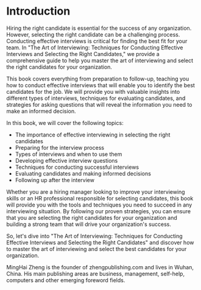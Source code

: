 # Introduction

Hiring the right candidate is essential for the success of any organization. However, selecting the right candidate can be a challenging process. Conducting effective interviews is critical for finding the best fit for your team. In "The Art of Interviewing: Techniques for Conducting Effective Interviews and Selecting the Right Candidates," we provide a comprehensive guide to help you master the art of interviewing and select the right candidates for your organization.

This book covers everything from preparation to follow-up, teaching you how to conduct effective interviews that will enable you to identify the best candidates for the job. We will provide you with valuable insights into different types of interviews, techniques for evaluating candidates, and strategies for asking questions that will reveal the information you need to make an informed decision.

In this book, we will cover the following topics:

* The importance of effective interviewing in selecting the right candidates
* Preparing for the interview process
* Types of interviews and when to use them
* Developing effective interview questions
* Techniques for conducting successful interviews
* Evaluating candidates and making informed decisions
* Following up after the interview

Whether you are a hiring manager looking to improve your interviewing skills or an HR professional responsible for selecting candidates, this book will provide you with the tools and techniques you need to succeed in any interviewing situation. By following our proven strategies, you can ensure that you are selecting the right candidates for your organization and building a strong team that will drive your organization's success.

So, let's dive into "The Art of Interviewing: Techniques for Conducting Effective Interviews and Selecting the Right Candidates" and discover how to master the art of interviewing and select the best candidates for your organization.

MingHai Zheng is the founder of zhengpublishing.com and lives in Wuhan, China. His main publishing areas are business, management, self-help, computers and other emerging foreword fields.
